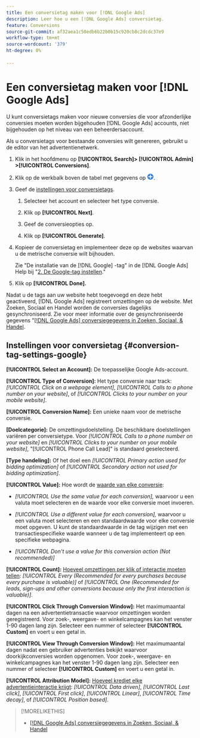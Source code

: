 ```yaml
---
title: Een conversietag maken voor [!DNL Google Ads]
description: Leer hoe u een [!DNL Google Ads] conversietag.
feature: Conversions
source-git-commit: af32aea1c50edb6b22b0b15c920cb8c2dcdc37e9
workflow-type: tm+mt
source-wordcount: '379'
ht-degree: 0%

---
```


# Een conversietag maken voor [!DNL Google Ads]

U kunt conversietags maken voor nieuwe conversies die voor afzonderlijke conversies moeten worden bijgehouden [!DNL Google Ads] accounts, niet bijgehouden op het niveau van een beheerdersaccount.

Als u conversietags voor bestaande conversies wilt genereren, gebruikt u de editor van het advertentienetwerk.

1. Klik in het hoofdmenu op **[!UICONTROL Search]> [!UICONTROL Admin] >[!UICONTROL Conversions]**.

1. Klik op de werkbalk boven de tabel met gegevens op ![Maken](/help/search-social-commerce/assets/add.png "Maken").

1. Geef de [instellingen voor conversietags](#conversion-tag-settings-google).

   1. Selecteer het account en selecteer het type conversie.

   1. Klik op **[!UICONTROL Next]**.

   1. Geef de conversieopties op.

   1. Klik op **[!UICONTROL Generate]**.

1. Kopieer de conversietag en implementeer deze op de websites waarvan u de metrische conversie wilt bijhouden.

   Zie &quot;De installatie van de [!DNL Google] -tag&quot; in de [!DNL Google Ads] Help bij &quot;[2. De Google-tag instellen](https://support.google.com/google-ads/answer/12215519).&quot;

1. Klik op **[!UICONTROL Done].**

Nadat u de tags aan uw website hebt toegevoegd en deze hebt geactiveerd, [!DNL Google Ads] registreert omzettingen op de website. Met Zoeken, Sociaal en Handel worden de conversies dagelijks gesynchroniseerd. Zie voor meer informatie over de gesynchroniseerde gegevens &quot;[[!DNL Google Ads] conversiegegevens in Zoeken, Sociaal, &amp; Handel](/help/search-social-commerce/campaign-management/introduction/google-conversion-data.md).

## Instellingen voor conversietag {#conversion-tag-settings-google}

**[!UICONTROL Select an Account]:** De toepasselijke Google Ads-account.

**[!UICONTROL Type of Conversion]:** Het type conversie naar track: *[!UICONTROL Click on a webpage element]*, *[!UICONTROL Calls to a phone number on your website]*, of *[!UICONTROL Clicks to your number on your mobile website]*.

**[!UICONTROL Conversion Name]:** Een unieke naam voor de metrische conversie.

**\[Doelcategorie\]:** De omzettingsdoelstelling. De beschikbare doelstellingen variëren per conversietype. Voor *[!UICONTROL Calls to a phone number on your website]* en *[!UICONTROL Clicks to your number on your mobile website]*, &quot;[!UICONTROL Phone Call Lead]&quot; is standaard geselecteerd.

**\[Type handeling\]:** Of het doel een *[!UICONTROL Primary action used for bidding optimization]* of *[!UICONTROL Secondary action not used for bidding optimization]*.

**[!UICONTROL Value]:** Hoe wordt de [waarde van elke conversie](https://support.google.com/google-ads/answer/3419241):

* *[!UICONTROL Use the same value for each conversion],* waarvoor u een valuta moet selecteren en de waarde voor elke conversie moet invoeren.

* *[!UICONTROL Use a different value for each conversion],* waarvoor u een valuta moet selecteren en een standaardwaarde voor elke conversie moet opgeven. U kunt de standaardwaarde in de tag wijzigen met een transactiespecifieke waarde wanneer u de tag implementeert op een specifieke webpagina.

* *[!UICONTROL Don't use a value for this conversion action (Not recommended)]*

**[!UICONTROL Count]:** [Hoeveel omzettingen per klik of interactie moeten tellen](https://support.google.com/google-ads/answer/3438531): *[!UICONTROL Every (Recommended for every purchases because every purchase is valuable)]* of *[!UICONTROL One (Recommended for leads, sign-ups and other conversions because only the first interaction is valuable)]*.

**[!UICONTROL Click Through Conversion Window]:** Het maximumaantal dagen na een advertentietransactie waarvoor omzettingen worden geregistreerd. Voor zoek-, weergave- en winkelcampagnes kan het venster 1-90 dagen lang zijn. Selecteer een nummer of selecteer **[!UICONTROL Custom]** en voert u een getal in.

**[!UICONTROL View Through Conversion Window]:** Het maximumaantal dagen nadat een gebruiker advertenties bekijkt waarvoor doorkijkconversies worden opgenomen. Voor zoek-, weergave- en winkelcampagnes kan het venster 1-90 dagen lang zijn. Selecteer een nummer of selecteer **[!UICONTROL Custom]** en voert u een getal in.

**[!UICONTROL Attribution Model]:** [Hoeveel krediet elke advertentieinteractie krijgt](https://support.google.com/google-ads/answer/6259715?sjid=8211249329930775138): *[!UICONTROL Data driven]*, *[!UICONTROL Last click]*, *[!UICONTROL First click]*, *[!UICONTROL Linear]*, *[!UICONTROL Time decay]*, of *[!UICONTROL Position based]*.

>[!MORELIKETHIS]
>
>* [[!DNL Google Ads] conversiegegevens in Zoeken, Sociaal, &amp; Handel](/help/search-social-commerce/campaign-management/introduction/google-conversion-data.md)
